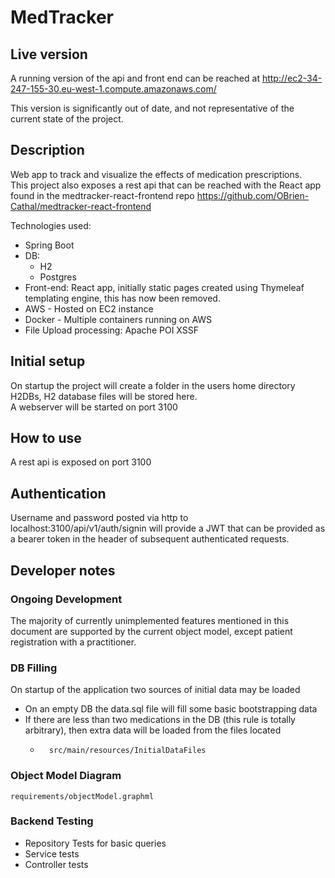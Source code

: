 # MedTracker
## Live version
A running version of the api and front end can be reached at http://ec2-34-247-155-30.eu-west-1.compute.amazonaws.com/

This version is significantly out of date, and not representative of the current state of the project.

## Description

Web app to track and visualize the effects of medication prescriptions.\
This project also exposes a rest api that can be reached with the React app found in the medtracker-react-frontend repo
https://github.com/OBrien-Cathal/medtracker-react-frontend

Technologies used:
- Spring Boot
- DB:
  - H2
  - Postgres
- Front-end: React app, initially static pages created using Thymeleaf templating engine, this has now been removed.
- AWS - Hosted on EC2 instance
- Docker - Multiple containers running on AWS
- File Upload processing: Apache POI XSSF

## Initial setup
On startup the project will create a folder in the users home directory H2DBs, H2 database files will be stored here.\
A webserver will be started on port 3100

## How to use
A rest api is exposed on port 3100

## Authentication


Username and password posted via http to localhost:3100/api/v1/auth/signin will provide a JWT that can be provided
as a bearer token in the header of subsequent authenticated requests.

## Developer notes
### Ongoing Development
The majority of currently unimplemented features mentioned in this document are supported by the current object model,
except patient registration with a practitioner.

### DB Filling
On startup of the application two sources of initial data may be loaded
- On an empty DB the data.sql file will fill some basic bootstrapping data
- If there are less than two medications in the DB (this rule is totally arbitrary), then extra data will be loaded from the files located
  - ``` 
      src/main/resources/InitialDataFiles
      ```

### Object Model Diagram
```
requirements/objectModel.graphml
```


### Backend Testing
- Repository Tests for basic queries
- Service tests
- Controller tests

